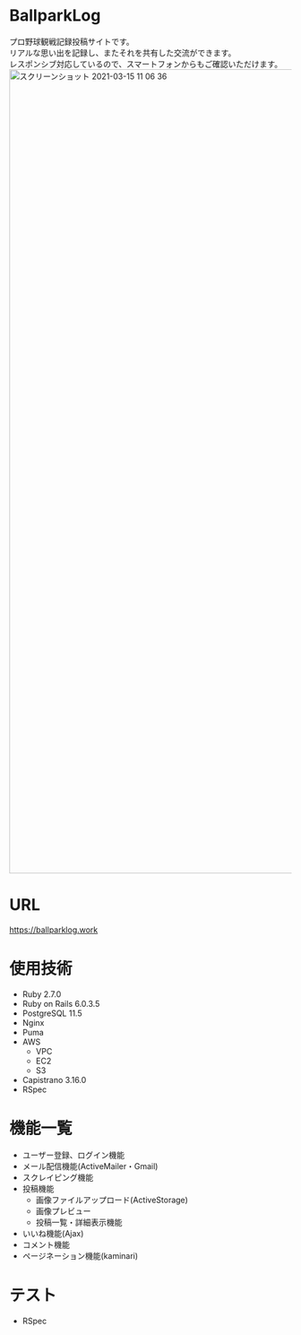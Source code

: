 # BallparkLog
 プロ野球観戦記録投稿サイトです。<br >
 リアルな思い出を記録し、またそれを共有した交流ができます。 <br >
 レスポンシブ対応しているので、スマートフォンからもご確認いただけます。
<img width="1435" alt="スクリーンショット 2021-03-15 11 06 36" src="https://user-images.githubusercontent.com/70847530/111094377-85143680-857e-11eb-8bd4-96cb69a614bb.png">

# URL
https://ballparklog.work

# 使用技術
- Ruby 2.7.0
- Ruby on Rails 6.0.3.5
- PostgreSQL 11.5
- Nginx
- Puma
- AWS
  - VPC
  - EC2
  - S3
- Capistrano 3.16.0
- RSpec


# 機能一覧
- ユーザー登録、ログイン機能
- メール配信機能(ActiveMailer・Gmail)
- スクレイピング機能
- 投稿機能
  - 画像ファイルアップロード(ActiveStorage)
  - 画像プレビュー
  - 投稿一覧・詳細表示機能
- いいね機能(Ajax)
- コメント機能
- ページネーション機能(kaminari)

# テスト
- RSpec
